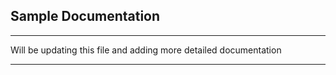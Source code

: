 ## Sample Documentation

***

Will be updating this file and adding more detailed documentation

***
